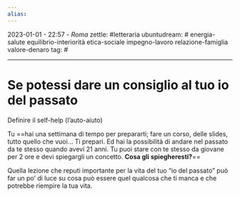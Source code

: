 ```yaml
---
alias: 
---
```

2023-01-01 - 22:57 - *Roma*
zettle: #letteraria
ubuntudream: # energia-salute equilibrio-interiorità etica-sociale impegno-lavoro relazione-famiglia valore-denaro 
tag: #

---
# Se potessi dare un consiglio al tuo io del passato

Definire il self-help (l’auto-aiuto)

Tu ==hai una settimana di tempo per prepararti; fare un corso, delle slides, tutto quello che vuoi… Ti prepari. Ed hai la possibilità di andare nel passato da te stesso quando avevi 21 anni. Tu puoi stare con te stesso da giovane per 2 ore e devi spiegargli un concetto. **Cosa gli spiegheresti?**==

Quella lezione che reputi importante per la vita del tuo “io del passato” può far un po’ di luce su cosa può essere quel qualcosa che ti manca e che potrebbe riempire la tua vita.
